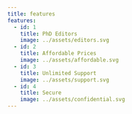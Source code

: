 ```yaml
---
title: features
features:
  - id: 1
    title: PhD Editors
    image: ../assets/editors.svg
  - id: 2
    title: Affordable Prices
    image: ../assets/affordable.svg
  - id: 3
    title: Unlimited Support
    image: ../assets/support.svg
  - id: 4
    title: Secure
    image: ../assets/confidential.svg
---
```

